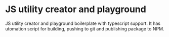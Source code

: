 # JS utility creator and playground

JS utility creator and playground boilerplate with typescript support. It has utomation script for building, pushing to git and publishing package to NPM.

